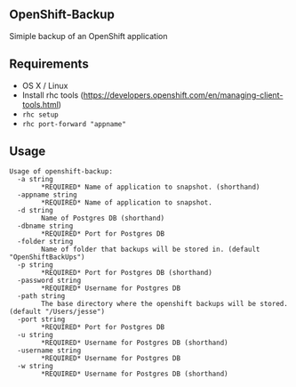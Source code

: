 ## OpenShift-Backup
Simiple backup of an OpenShift application

## Requirements

* OS X / Linux
* Install rhc tools (https://developers.openshift.com/en/managing-client-tools.html)
* `rhc setup`
* `rhc port-forward "appname"`

## Usage
```
Usage of openshift-backup:
  -a string
    	*REQUIRED* Name of application to snapshot. (shorthand)
  -appname string
    	*REQUIRED* Name of application to snapshot.
  -d string
    	Name of Postgres DB (shorthand)
  -dbname string
    	*REQUIRED* Port for Postgres DB
  -folder string
    	Name of folder that backups will be stored in. (default "OpenShiftBackUps")
  -p string
    	*REQUIRED* Port for Postgres DB (shorthand)
  -password string
    	*REQUIRED* Username for Postgres DB
  -path string
    	The base directory where the openshift backups will be stored. (default "/Users/jesse")
  -port string
    	*REQUIRED* Port for Postgres DB
  -u string
    	*REQUIRED* Username for Postgres DB (shorthand)
  -username string
    	*REQUIRED* Username for Postgres DB
  -w string
    	*REQUIRED* Username for Postgres DB (shorthand)
```
